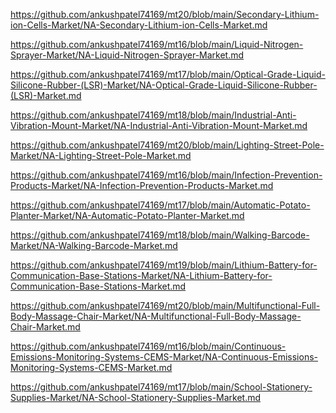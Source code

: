 <p><a href="https://github.com/ankushpatel74169/mt20/blob/main/Secondary-Lithium-ion-Cells-Market/NA-Secondary-Lithium-ion-Cells-Market.md">https://github.com/ankushpatel74169/mt20/blob/main/Secondary-Lithium-ion-Cells-Market/NA-Secondary-Lithium-ion-Cells-Market.md</a></p><p><a href="https://github.com/ankushpatel74169/mt16/blob/main/Liquid-Nitrogen-Sprayer-Market/NA-Liquid-Nitrogen-Sprayer-Market.md">https://github.com/ankushpatel74169/mt16/blob/main/Liquid-Nitrogen-Sprayer-Market/NA-Liquid-Nitrogen-Sprayer-Market.md</a></p><p><a href="https://github.com/ankushpatel74169/mt17/blob/main/Optical-Grade-Liquid-Silicone-Rubber-(LSR)-Market/NA-Optical-Grade-Liquid-Silicone-Rubber-(LSR)-Market.md">https://github.com/ankushpatel74169/mt17/blob/main/Optical-Grade-Liquid-Silicone-Rubber-(LSR)-Market/NA-Optical-Grade-Liquid-Silicone-Rubber-(LSR)-Market.md</a></p><p><a href="https://github.com/ankushpatel74169/mt18/blob/main/Industrial-Anti-Vibration-Mount-Market/NA-Industrial-Anti-Vibration-Mount-Market.md">https://github.com/ankushpatel74169/mt18/blob/main/Industrial-Anti-Vibration-Mount-Market/NA-Industrial-Anti-Vibration-Mount-Market.md</a></p><p><a href="https://github.com/ankushpatel74169/mt20/blob/main/Lighting-Street-Pole-Market/NA-Lighting-Street-Pole-Market.md">https://github.com/ankushpatel74169/mt20/blob/main/Lighting-Street-Pole-Market/NA-Lighting-Street-Pole-Market.md</a></p><p><a href="https://github.com/ankushpatel74169/mt16/blob/main/Infection-Prevention-Products-Market/NA-Infection-Prevention-Products-Market.md">https://github.com/ankushpatel74169/mt16/blob/main/Infection-Prevention-Products-Market/NA-Infection-Prevention-Products-Market.md</a></p><p><a href="https://github.com/ankushpatel74169/mt17/blob/main/Automatic-Potato-Planter-Market/NA-Automatic-Potato-Planter-Market.md">https://github.com/ankushpatel74169/mt17/blob/main/Automatic-Potato-Planter-Market/NA-Automatic-Potato-Planter-Market.md</a></p><p><a href="https://github.com/ankushpatel74169/mt18/blob/main/Walking-Barcode-Market/NA-Walking-Barcode-Market.md">https://github.com/ankushpatel74169/mt18/blob/main/Walking-Barcode-Market/NA-Walking-Barcode-Market.md</a></p><p><a href="https://github.com/ankushpatel74169/mt19/blob/main/Lithium-Battery-for-Communication-Base-Stations-Market/NA-Lithium-Battery-for-Communication-Base-Stations-Market.md">https://github.com/ankushpatel74169/mt19/blob/main/Lithium-Battery-for-Communication-Base-Stations-Market/NA-Lithium-Battery-for-Communication-Base-Stations-Market.md</a></p><p><a href="https://github.com/ankushpatel74169/mt20/blob/main/Multifunctional-Full-Body-Massage-Chair-Market/NA-Multifunctional-Full-Body-Massage-Chair-Market.md">https://github.com/ankushpatel74169/mt20/blob/main/Multifunctional-Full-Body-Massage-Chair-Market/NA-Multifunctional-Full-Body-Massage-Chair-Market.md</a></p><p><a href="https://github.com/ankushpatel74169/mt16/blob/main/Continuous-Emissions-Monitoring-Systems-CEMS-Market/NA-Continuous-Emissions-Monitoring-Systems-CEMS-Market.md">https://github.com/ankushpatel74169/mt16/blob/main/Continuous-Emissions-Monitoring-Systems-CEMS-Market/NA-Continuous-Emissions-Monitoring-Systems-CEMS-Market.md</a></p><p><a href="https://github.com/ankushpatel74169/mt17/blob/main/School-Stationery-Supplies-Market/NA-School-Stationery-Supplies-Market.md">https://github.com/ankushpatel74169/mt17/blob/main/School-Stationery-Supplies-Market/NA-School-Stationery-Supplies-Market.md</a></p>
